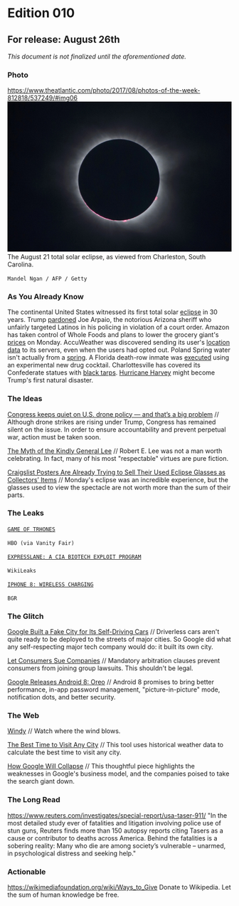 # Edition 010

## For release: August 26th

_This document is not finalized until the aforementioned date._

### Photo

https://www.theatlantic.com/photo/2017/08/photos-of-the-week-812818/537249/#img06
![eclipse.jpg](eclipse.jpg)
The August 21 total solar eclipse, as viewed from Charleston, South Carolina.

`Mandel Ngan / AFP / Getty`

### As You Already Know
The continental United States witnessed its first total solar [eclipse](http://www.telegraph.co.uk/news/2017/08/22/solar-eclipse-2017-best-images-video-funny-reaction-us-witnesses/) in 30 years. Trump [pardoned](https://apnews.com/fd2f3f72f49d45ae925f9f11d715a7c8/President-Trump-grants-pardon-to-former-Sheriff-Joe-Arpaio-of-Arizona) Joe Arpaio, the notorious Arizona sheriff who unfairly targeted Latinos in his policing in violation of a court order. Amazon has taken control of Whole Foods and plans to lower the grocery giant's [prices](http://money.cnn.com/2017/08/24/news/companies/amazon-whole-foods/index.html) on Monday. AccuWeather was discovered sending its user's [location data](http://www.zdnet.com/article/accuweather-caught-sending-geo-location-data-even-when-denied-access/) to its servers, even when the users had opted out. Poland Spring water isn't actually from a [spring](https://www.washingtonpost.com/news/business/wp/2017/08/22/not-one-drop-of-poland-spring-bottled-water-is-from-a-spring-lawsuit-claims/). A Florida death-row inmate was [executed](http://www.cnn.com/2017/08/24/health/florida-death-row-inmate-execution/index.html) using an experimental new drug cocktail. Charlottesville has covered its Confederate statues with [black tarps](http://www.chicagotribune.com/news/nationworld/ct-charlottesville-confederate-statue-black-shroud-20170823-story.html). [Hurricane Harvey](https://www.theguardian.com/us-news/live/2017/aug/26/hurricane-harvey-makes-landfall-in-texas-latest-updates) might become Trump's first natural disaster.

### The Ideas

[Congress keeps quiet on U.S. drone policy — and that’s a big problem](https://www.washingtonpost.com/news/monkey-cage/wp/2017/08/24/congress-keeps-quiet-on-u-s-drone-policy-and-thats-a-big-problem/) // Although drone strikes are rising under Trump, Congress has remained silent on the issue. In order to ensure accountability and prevent perpetual war, action must be taken soon.

[The Myth of the Kindly General Lee](https://www.theatlantic.com/politics/archive/2017/06/the-myth-of-the-kindly-general-lee/529038/) // Robert E. Lee was not a man worth celebrating. In fact, many of his most "respectable" virtues are pure fiction.

[Craigslist Posters Are Already Trying to Sell Their Used Eclipse Glasses as Collectors’ Items](http://www.slate.com/blogs/moneybox/2017/08/21/craigslist_posters_are_already_trying_to_sell_their_used_eclipse_glasses.html) // Monday's eclipse was an incredible experience, but the glasses used to view the spectacle are not worth more than the sum of their parts.

### The Leaks

[`GAME OF TRHONES`](https://www.vanityfair.com/hollywood/2017/08/game-of-thrones-leak-hbo-spain)

`HBO (via Vanity Fair)`

[`EXPRESSLANE: A CIA BIOTECH EXPLOIT PROGRAM`](https://wikileaks.org/vault7/#ExpressLane)

`WikiLeaks`

[`IPHONE 8: WIRELESS CHARGING`](http://bgr.com/2017/08/25/iphone-8-wireless-charging-feature-leak/)

`BGR`

### The Glitch
[Google Built a Fake City for Its Self-Driving Cars](http://www.slate.com/blogs/future_tense/2017/08/25/google_affiliated_waymo_built_a_fake_city_in_california_to_test_its_self.html) // Driverless cars aren't quite ready to be deployed to the streets of major cities. So Google did what any self-respecting major tech company would do: it built its own city.

[Let Consumers Sue Companies](https://www.nytimes.com/2017/08/22/opinion/let-consumers-sue-companies.html) // Mandatory arbitration clauses prevent consumers from joining group lawsuits. This shouldn't be legal.

[Google Releases Android 8: Oreo](https://www.android.com/versions/oreo-8-0/) // Android 8 promises to bring better performance, in-app password management, "picture-in-picture" mode, notification dots, and better security.

### The Web

[Windy](https://www.windy.com/?33.119,-78.926,5) // Watch where the wind blows.

[The Best Time to Visit Any City](https://championtraveler.com/travel-weather-map/) // This tool uses historical weather data to calculate the best time to visit any city.

[How Google Will Collapse](https://hackernoon.com/how-google-collapsed-b6ffa82198ee) // This thoughtful piece highlights the weaknesses in Google's business model, and the companies poised to take the search giant down.

### The Long Read
https://www.reuters.com/investigates/special-report/usa-taser-911/ "In the most detailed study ever of fatalities and litigation involving police use of stun guns, Reuters finds more than 150 autopsy reports citing Tasers as a cause or contributor to deaths across America. Behind the fatalities is a sobering reality: Many who die are among society’s vulnerable – unarmed, in psychological distress and seeking help."

### Actionable
https://wikimediafoundation.org/wiki/Ways_to_Give Donate to Wikipedia. Let the sum of human knowledge be free.
